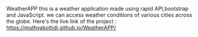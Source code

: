 WeatherAPP
this is a weather application made using  rapid API,bootstrap and JavaScript.
we can access weather conditions of various cities across the globe.
Here's the live link of the project : https://muthyakottidi.github.io/WeatherAPP/
